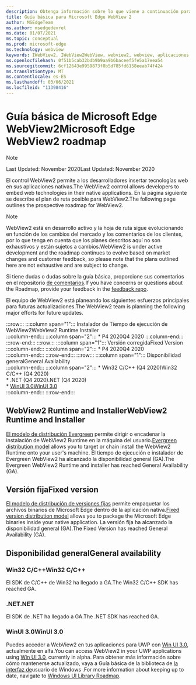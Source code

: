 ```yaml
---
description: Obtenga información sobre lo que viene a continuación para WebView2
title: Guía básica para Microsoft Edge WebView 2
author: MSEdgeTeam
ms.author: msedgedevrel
ms.date: 01/07/2021
ms.topic: conceptual
ms.prod: microsoft-edge
ms.technology: webview
keywords: IWebView2, IWebView2WebView, webview2, webview, aplicaciones de win32, win32, edge, ICoreWebView2, ICoreWebView2Host, control de explorador, html perimetral
ms.openlocfilehash: 0f51b5cab32bdb9b9aa9b6baceef5fe5a17eea54
ms.sourcegitcommit: 6cf12643e9959873f8b5d785fd6158eeab74f424
ms.translationtype: MT
ms.contentlocale: es-ES
ms.lasthandoff: 03/06/2021
ms.locfileid: "11398416"
---
```

# <a name="microsoft-edge-webview2-roadmap"></a><span data-ttu-id="a1713-104">Guía básica de Microsoft Edge WebView2</span><span class="sxs-lookup"><span data-stu-id="a1713-104">Microsoft Edge WebView2 roadmap</span></span>  

> [!NOTE]
> <span data-ttu-id="a1713-105">Last Updated: November 2020</span><span class="sxs-lookup"><span data-stu-id="a1713-105">Last Updated:  November 2020</span></span>  

<span data-ttu-id="a1713-106">El control WebView2 permite a los desarrolladores insertar tecnologías web en sus aplicaciones nativas.</span><span class="sxs-lookup"><span data-stu-id="a1713-106">The WebView2 control allows developers to embed web technologies in their native applications.</span></span>  <span data-ttu-id="a1713-107">En la página siguiente se describe el plan de ruta posible para WebView2.</span><span class="sxs-lookup"><span data-stu-id="a1713-107">The following page outlines the prospective roadmap for WebView2.</span></span>  

> [!NOTE]
> <span data-ttu-id="a1713-108">WebView2 está en desarrollo activo y la hoja de ruta sigue evolucionando en función de los cambios del mercado y los comentarios de los clientes, por lo que tenga en cuenta que los planes descritos aquí no son exhaustivos y están sujetos a cambios.</span><span class="sxs-lookup"><span data-stu-id="a1713-108">WebView2 is under active development and the roadmap continues to evolve based on market changes and customer feedback, so please note that the plans outlined here are not exhaustive and are subject to change.</span></span>  

<span data-ttu-id="a1713-109">Si tiene dudas o dudas sobre la guía básica, proporcione sus comentarios en el repositorio [de comentarios][GithubMicrosoftedgeWebviewfeedbackMain].</span><span class="sxs-lookup"><span data-stu-id="a1713-109">If you have concerns or questions about the Roadmap, provide your feedback in the [feedback repo][GithubMicrosoftedgeWebviewfeedbackMain].</span></span>  

<span data-ttu-id="a1713-110">El equipo de WebView2 está planeando los siguientes esfuerzos principales para futuras actualizaciones.</span><span class="sxs-lookup"><span data-stu-id="a1713-110">The WebView2 team is planning the following major efforts for future updates.</span></span>  

:::row:::
   :::column span="1":::
      <span data-ttu-id="a1713-111">Instalador de Tiempo de ejecución de WebView2</span><span class="sxs-lookup"><span data-stu-id="a1713-111">WebView2 Runtime Installer</span></span>  
   :::column-end:::
   :::column span="2":::
      *   <span data-ttu-id="a1713-112">P4 2020</span><span class="sxs-lookup"><span data-stu-id="a1713-112">Q4 2020</span></span>
   :::column-end:::
:::row-end:::
:::row:::
   :::column span="1":::
      <span data-ttu-id="a1713-113">Versión corregida</span><span class="sxs-lookup"><span data-stu-id="a1713-113">Fixed Version</span></span>  
   :::column-end:::
   :::column span="2":::
      *   <span data-ttu-id="a1713-114">P4 2020</span><span class="sxs-lookup"><span data-stu-id="a1713-114">Q4 2020</span></span>  
   :::column-end:::
:::row-end:::
:::row:::
   :::column span="1":::
      <span data-ttu-id="a1713-115">Disponibilidad general</span><span class="sxs-lookup"><span data-stu-id="a1713-115">General Availability</span></span>  
   :::column-end:::
   :::column span="2":::
      *   <span data-ttu-id="a1713-116">Win32 C/C++ \(Q4 2020\)</span><span class="sxs-lookup"><span data-stu-id="a1713-116">Win32 C/C++ \(Q4 2020\)</span></span>  
      *   <span data-ttu-id="a1713-117">.NET \(Q4 2020\)</span><span class="sxs-lookup"><span data-stu-id="a1713-117">.NET \(Q4 2020\)</span></span>  
      *   [<span data-ttu-id="a1713-118">WinUI 3.0</span><span class="sxs-lookup"><span data-stu-id="a1713-118">WinUI 3.0</span></span>][GithubMicrosoftUiXamlRoadmap]  
   :::column-end:::
:::row-end:::  

## <a name="webview2-runtime-and-installer"></a><span data-ttu-id="a1713-119">WebView2 Runtime and Installer</span><span class="sxs-lookup"><span data-stu-id="a1713-119">WebView2 Runtime and Installer</span></span>  

<span data-ttu-id="a1713-120">[El modelo de distribución Evergreen][ConceptDistributionEvergreenModel] permite dirigir o encadenar la instalación de WebView2 Runtime en la máquina del usuario.</span><span class="sxs-lookup"><span data-stu-id="a1713-120">[Evergreen distribution model][ConceptDistributionEvergreenModel] allows you to target or chain install the WebView2 Runtime onto your user's machine.</span></span>  <span data-ttu-id="a1713-121">El tiempo de ejecución e instalador de Evergreen WebView2 ha alcanzado la disponibilidad general \(GA\).</span><span class="sxs-lookup"><span data-stu-id="a1713-121">The Evergreen WebView2 Runtime and installer has reached General Availability \(GA\).</span></span>  

## <a name="fixed-version"></a><span data-ttu-id="a1713-122">Versión fija</span><span class="sxs-lookup"><span data-stu-id="a1713-122">Fixed version</span></span>  

<span data-ttu-id="a1713-123">[El modelo de distribución de versiones fijas][ConceptsDistributionFixedVersionModel] permite empaquetar los archivos binarios de Microsoft Edge dentro de la aplicación nativa.</span><span class="sxs-lookup"><span data-stu-id="a1713-123">[Fixed version distribution model][ConceptsDistributionFixedVersionModel] allows you to package the Microsoft Edge binaries inside your native application.</span></span>  <span data-ttu-id="a1713-124">La versión fija ha alcanzado la disponibilidad general \(GA\).</span><span class="sxs-lookup"><span data-stu-id="a1713-124">The Fixed Version has reached General Availability \(GA\).</span></span>  

## <a name="general-availability"></a><span data-ttu-id="a1713-125">Disponibilidad general</span><span class="sxs-lookup"><span data-stu-id="a1713-125">General availability</span></span>  

### <a name="win32-cc"></a><span data-ttu-id="a1713-126">Win32 C/C++</span><span class="sxs-lookup"><span data-stu-id="a1713-126">Win32 C/C++</span></span>  

<span data-ttu-id="a1713-127">El SDK de C/C++ de Win32 ha llegado a GA.</span><span class="sxs-lookup"><span data-stu-id="a1713-127">The Win32 C/C++ SDK has reached GA.</span></span>  

### <a name="net"></a><span data-ttu-id="a1713-128">.NET</span><span class="sxs-lookup"><span data-stu-id="a1713-128">.NET</span></span>  

<span data-ttu-id="a1713-129">El SDK de .NET ha llegado a GA.</span><span class="sxs-lookup"><span data-stu-id="a1713-129">The .NET SDK has reached GA.</span></span> 

### <a name="winui-30"></a><span data-ttu-id="a1713-130">WinUI 3.0</span><span class="sxs-lookup"><span data-stu-id="a1713-130">WinUI 3.0</span></span>  

<span data-ttu-id="a1713-131">Puedes acceder a WebView2 en tus aplicaciones para UWP con [Win UI 3.0][UwpToolkitsWinui3Index], actualmente en alfa.</span><span class="sxs-lookup"><span data-stu-id="a1713-131">You can access WebView2 in your UWP applications using [Win UI 3.0][UwpToolkitsWinui3Index], currently in alpha.</span></span>  <span data-ttu-id="a1713-132">Para obtener más información sobre cómo mantenerse actualizado, vaya a Guía básica de la biblioteca de [la interfaz de][GithubMicrosoftUiXamlRoadmap]usuario de Windows .</span><span class="sxs-lookup"><span data-stu-id="a1713-132">For more information about keeping up to date, navigate to [Windows UI Library Roadmap][GithubMicrosoftUiXamlRoadmap].</span></span>  

<!-- links -->  

[ConceptDistributionEvergreenModel]: ./concepts/distribution.md#evergreen-distribution-mode "Modelo de distribución evergreen: distribución de aplicaciones con WebView2 | Microsoft Docs"  
[ConceptsDistributionFixedVersionModel]: ./concepts/distribution.md#fixed-version-distribution-mode "Modelo de distribución de versiones fijas: distribución de aplicaciones con WebView2 | Microsoft Docs"  

[UwpToolkitsWinui3Index]: /uwp/toolkits/winui3/index "Windows UI Library 3.0 Preview 1 (mayo de 2020) | Microsoft Docs"  

[GithubMicrosoftedgeWebviewfeedbackMain]: https://github.com/MicrosoftEdge/WebViewFeedback "Comentarios de WebView: MicrosoftEdge/WebViewFeedback | GitHub"  

[GithubMicrosoftUiXamlRoadmap]: https://github.com/microsoft/microsoft-ui-xaml/blob/master/docs/roadmap.md "Guía básica de la biblioteca de la interfaz de usuario de Windows: microsoft/microsoft-ui-xaml | GitHub"  
